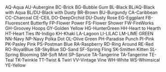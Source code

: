 AQ-Aqua 
AU-Aubergine
BC-Brick
BG-Bubble Gum
BL-Black
BL/AQ-Black with Aqua 
BL/DU-Black with Dusty
BR-Brown
BU-Burgundy 
CA-Caribbean
CC-Charcoal 
CE-CEIL
DO-DeepOrchid
DU-Dusty Rose
EG-Eggplant 
FB-Fluorescent Butterfly
FP-Flower Power
FS-Flower Shower
FW-FireWorks
GH-Groovey Hoops
GY-Golden Yellow
HG-HunterGreen 
HH-Heart to Hearth
HT-Heart Ties
IN-Indigo
KH-Khaki
LA-Lagoon
LI-LILAC
LM-LIME GREEN
NN-Navy
NP-Navy Polka Dot
OL-Olive Green
PH-Paradise Punch
PI-Pink
PK-Pasley Pink
PS-Postman Blue
RA-Raspberry
RD-Ring Around
RE-Red
RO-RoyalBlue
SB-SkyBlue
SD-Sand
SF-Spring Fling
SK-Smitten Kitten
SL-Spring Blooming 
SM-Soft Mint
SP-Spruce
TA-Tangerine
TA-Tangerine
TE-Teal
TK-Twinkle
TT-Twist & Twirl 
VV-Vintage Vine
WH-White
WS-Whimsical
YE-Yellow










